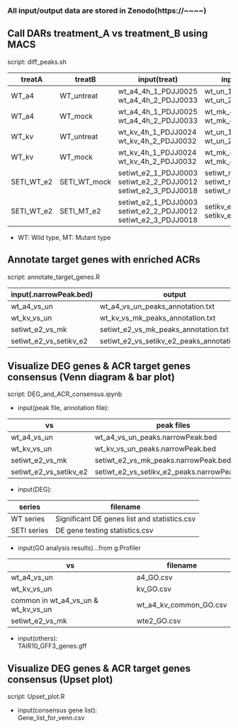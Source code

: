 ### All input/output data are stored in Zenodo(https://~~~~)

## Call DARs treatment_A vs treatment_B using MACS

script: diff_peaks.sh

| treatA  | treatB | input(treat)  | input(control) |  output  |
|---|---|---|---|---|
| WT_a4 | WT_untreat | wt_a4_4h_1_PDJJ0025 <br> wt_a4_4h_2_PDJJ0033 | wt_un_1_PDJJ0022 <br> wt_un_2_PDJJ0030 | wt_a4_vs_un |
| WT_a4 | WT_mock | wt_a4_4h_1_PDJJ0025 <br> wt_a4_4h_2_PDJJ0033 | wt_mk_4h_1_PDJJ0023 <br> wt_mk_4h_2_PDJJ0031 | wt_a4_vs_mk |
| WT_kv | WT_untreat | wt_kv_4h_1_PDJJ0024 <br> wt_kv_4h_2_PDJJ0032 | wt_un_1_PDJJ0022 <br> wt_un_2_PDJJ0030 | wt_kv_vs_un |
| WT_kv | WT_mock | wt_kv_4h_1_PDJJ0024 <br> wt_kv_4h_2_PDJJ0032 | wt_mk_4h_1_PDJJ0023 <br> wt_mk_4h_2_PDJJ0031 | wt_kv_vs_mk |
| SETI_WT_e2 | SETI_WT_mock | setiwt_e2_1_PDJJ0003 <br> setiwt_e2_2_PDJJ0012 <br> setiwt_e2_3_PDJJ0018 | setiwt_mk_1_PDJJ0002 <br> setiwt_mk_2_PDJJ0011 <br> setiwt_mk_3_PDJJ0017 | setiwt_e2_vs_mk |
| SETI_WT_e2 | SETI_MT_e2 | setiwt_e2_1_PDJJ0003 <br> setiwt_e2_2_PDJJ0012 <br> setiwt_e2_3_PDJJ0018 | setikv_e2_1_PDJJ0006 <br> setikv_e2_2_PDJJ0015 | setiwt_e2_vs_setikv_e2 |
* WT: Wild type, MT: Mutant type

## Annotate target genes with enriched ACRs

script: annotate_target_genes.R

| input(.narrowPeak.bed) |  output  |
|---|---|
| wt_a4_vs_un | wt_a4_vs_un_peaks_annotation.txt |
| wt_kv_vs_un | wt_kv_vs_mk_peaks_annotation.txt |
| setiwt_e2_vs_mk | setiwt_e2_vs_mk_peaks_annotation.txt |
| setiwt_e2_vs_setikv_e2 | setiwt_e2_vs_setikv_e2_peaks_annotation.txt |

## Visualize DEG genes & ACR target genes consensus (Venn diagram & bar plot)

script: DEG_and_ACR_consensus.ipynb

* input(peak file, annotation file):

| vs | peak files | annotation files |
|---|---|---|
| wt_a4_vs_un | wt_a4_vs_un_peaks.narrowPeak.bed | wt_a4_vs_un_peaks_annotation.txt |
| wt_kv_vs_un | wt_kv_vs_un_peaks.narrowPeak.bed | wt_kv_vs_mk_peaks_annotation.txt |
| setiwt_e2_vs_mk | setiwt_e2_vs_mk_peaks.narrowPeak.bed | setiwt_e2_vs_mk_peaks_annotation.txt |
| setiwt_e2_vs_setikv_e2 | setiwt_e2_vs_setikv_e2_peaks.narrowPeak.bed | setiwt_e2_vs_setikv_e2_peaks_annotation.txt |

* input(DEG):

| series | filename |
|---|---|
| WT series | Significant DE genes list and statistics.csv |
| SETI series | DE gene testing statistics.csv |

* input(GO analysis results)...from g:Profiler

| vs | filename |
|---|---|
| wt_a4_vs_un | a4_GO.csv |
| wt_kv_vs_un | kv_GO.csv |
| common in wt_a4_vs_un & wt_kv_vs_un | wt_a4_kv_common_GO.csv |
| setiwt_e2_vs_mk | wte2_GO.csv |

* input(others): <br>
TAIR10_GFF3_genes.gff

## Visualize  DEG genes & ACR target genes consensus (Upset plot)
script: Upset_plot.R

* input(consensus gene list): <br>
Gene_list_for_venn.csv
